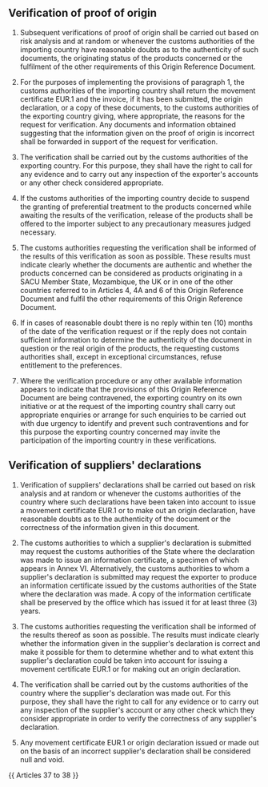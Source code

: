 ## Verification of proof of origin

1. Subsequent verifications of proof of origin shall be carried out based on risk analysis and at random or whenever the customs authorities of the importing country have reasonable doubts as to the authenticity of such documents, the originating status of the products concerned or the fulfilment of the other requirements of this Origin Reference Document.

2. For the purposes of implementing the provisions of paragraph 1, the customs authorities of the importing country shall return the movement certificate EUR.1 and the invoice, if it has been submitted, the origin declaration, or a copy of these documents, to the customs authorities of the exporting country giving, where appropriate, the reasons for the request for verification. Any documents and information obtained suggesting that the information given on the proof of origin is incorrect shall be forwarded in support of the request for verification.

3. The verification shall be carried out by the customs authorities of the exporting country. For this purpose, they shall have the right to call for any evidence and to carry out any inspection of the exporter's accounts or any other check considered appropriate.

4. If the customs authorities of the importing country decide to suspend the granting of preferential treatment to the products concerned while awaiting the results of the verification, release of the products shall be offered to the importer subject to any precautionary measures judged necessary.

5. The customs authorities requesting the verification shall be informed of the results of this verification as soon as possible. These results must indicate clearly whether the documents are authentic and whether the products concerned can be considered as products originating in a SACU Member State, Mozambique, the UK or in one of the other countries referred to in Articles 4, 4A and 6 of this Origin Reference Document and fulfil the other requirements of this Origin Reference Document.

6. If in cases of reasonable doubt there is no reply within ten (10) months of the date of the verification request or if the reply does not contain sufficient information to determine the authenticity of the document in question or the real origin of the products, the requesting customs authorities shall, except in exceptional circumstances, refuse entitlement to the preferences.

7. Where the verification procedure or any other available information appears to indicate that the provisions of this Origin Reference Document are being contravened, the exporting country on its own initiative or at the request of the importing country shall carry out appropriate enquiries or arrange for such enquiries to be carried out with due urgency to identify and prevent such contraventions and for this purpose the exporting country concerned may invite the participation of the importing country in these verifications.

## Verification of suppliers' declarations

1. Verification of suppliers' declarations shall be carried out based on risk analysis and at random or whenever the customs authorities of the country where such declarations have been taken into account to issue a movement certificate EUR.1 or to make out an origin declaration, have reasonable doubts as to the authenticity of the document or the correctness of the information given in this document.

2. The customs authorities to which a supplier's declaration is submitted may request the customs authorities of the State where the declaration was made to issue an information certificate, a specimen of which appears in Annex VI. Alternatively, the customs authorities to whom a supplier's declaration is submitted may request the exporter to produce an information certificate issued by the customs authorities of the State where the declaration was made. A copy of the information certificate shall be preserved by the office which has issued it for at least three (3) years.

3. The customs authorities requesting the verification shall be informed of the results thereof as soon as possible. The results must indicate clearly whether the information given in the supplier's declaration is correct and make it possible for them to determine whether and to what extent this supplier's declaration could be taken into account for issuing a movement certificate EUR.1 or for making out an origin declaration.

4. The verification shall be carried out by the customs authorities of the country where the supplier's declaration was made out. For this purpose, they shall have the right to call for any evidence or to carry out any inspection of the supplier's account or any other check which they consider appropriate in order to verify the correctness of any supplier's declaration.

5. Any movement certificate EUR.1 or origin declaration issued or made out on the basis of an incorrect supplier's declaration shall be considered null and void.

{{ Articles 37 to 38 }}
